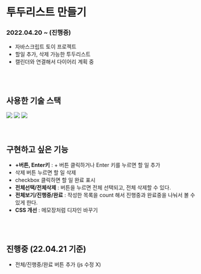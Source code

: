 # 투두리스트 만들기
### 2022.04.20 ~ (진행중)
- 자바스크립트 토이 프로젝트
- 할일 추가, 삭제 가능한 투두리스트
- 캘린더와 연결해서 다이어리 계획 중
<br>
<br>

## 사용한 기술 스택
<img src="https://img.shields.io/badge/HTML5-E34F26?style=flat-square&logo=html&logoColor=#E34F26"> <img src="https://img.shields.io/badge/CSS3-1572B6?style=flat-square&logo=CSS&logoColor=#1572B6"> <img src="https://img.shields.io/badge/JavaScript-F7DF1E?style=flat-square&logo=html&logoColor=#F7DF1E">
<br>
<br>
<br>

## 구현하고 싶은 기능
- <strong>+버튼, Enter키</strong> : + 버튼 클릭하거나 Enter 키를 누르면 할 일 추가
- 삭제 버튼 누르면 할 일 삭제
- checkbox 클릭하면 할 일 완료 표시
- <strong>전체선택/전체삭제</strong> : 버튼을 누르면 전체 선택되고, 전체 삭제할 수 있다.
- <strong>전체보기/진행중/완료</strong> : 작성한 목록을 count 해서 진행중과 완료중을 나눠서 볼 수 있게 한다.
- <strong>CSS 개선</strong> : 메모장처럼 디자인 바꾸기
<br>
<br>

## 진행중 (22.04.21 기준)
- 전체/진행중/완료 버튼 추가 (js 수정 X)
